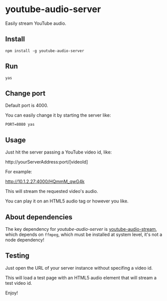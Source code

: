 # youtube-audio-server
Easily stream YouTube audio.


## Install

`npm install -g youtube-audio-server`


## Run

`yas`


## Change port

Default port is 4000.

You can easily change it by starting the server like:

`PORT=8080 yas`


## Usage

Just hit the server passing a YouTube video id, like:

http://yourServerAddress:port/[videoId]

For example:

http://10.1.2.27:4000/HQmmM_qwG4k

This will stream the requested video's audio.

You can play it on an HTML5 audio tag or however you like.


## About dependencies

The key dependency for *youtube-audio-server* is 
[youtube-audio-stream](https://github.com/JamesKyburz/youtube-audio-stream), 
which depends on `ffmpeg`, which must be installed at system level, it's not
a node dependency!


## Testing

Just open the URL of your server instance without specifing a video id.

This will load a test page with an HTML5 audio element that will stream a test video id.


Enjoy!
